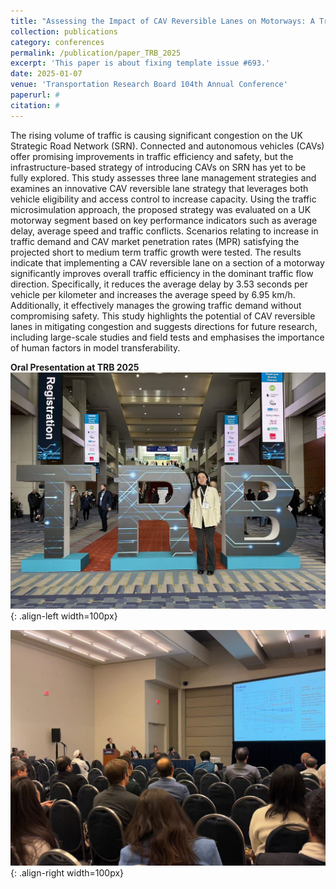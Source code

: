 ```yaml
---
title: "Assessing the Impact of CAV Reversible Lanes on Motorways: A Traffic Microsimulation Study"
collection: publications
category: conferences
permalink: /publication/paper_TRB_2025
excerpt: 'This paper is about fixing template issue #693.'
date: 2025-01-07
venue: 'Transportation Research Board 104th Annual Conference'
paperurl: #
citation: #
---
```


The rising volume of traffic is causing significant congestion on the UK Strategic Road Network (SRN). Connected and autonomous vehicles (CAVs) offer promising improvements in traffic efficiency and safety, but the infrastructure-based strategy of introducing CAVs on SRN has yet to be fully explored. This study assesses three lane management strategies and examines an innovative CAV reversible lane strategy that leverages both vehicle eligibility and access control to increase capacity. Using the traffic microsimulation approach, the proposed strategy was evaluated on a UK motorway segment based on key performance indicators such as average delay, average speed and traffic conflicts. Scenarios relating to increase in traffic demand and CAV market penetration rates (MPR) satisfying the projected short to medium term traffic growth were tested. The results indicate that implementing a CAV reversible lane on a section of a motorway significantly improves overall traffic efficiency in the dominant traffic flow direction. Specifically, it reduces the average delay by 3.53 seconds per vehicle per kilometer and increases the average speed by 6.95 km/h. Additionally, it effectively manages the growing traffic demand without compromising safety. This study highlights the potential of CAV reversible lanes in mitigating congestion and suggests directions for future research, including large-scale studies and field tests and emphasises the importance of human factors in model transferability.

**Oral Presentation at TRB 2025**
![trb_1](/images/TRB_2025_1.jpg){: .align-left width=100px}

![trb_2](/images/trb_2025_2.jpg){: .align-right width=100px}
